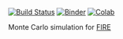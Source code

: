 [![Build Status](
https://travis-ci.org/okigan/McFire.svg?branch=master)](
https://travis-ci.org/okigan/McFire)
[![Binder](
https://mybinder.org/badge_logo.svg)](
https://mybinder.org/v2/gh/okigan/McFire/master?filepath=mcfire/mcfire.ipynb)
[![Colab](
https://colab.research.google.com/assets/colab-badge.svg)](
https://colab.research.google.com/github/okigan/McFire/blob/master/mcfire/mcfire.ipynb)

Monte Carlo simulation for [FIRE](https://www.playingwithfire.co/whatisfire)



